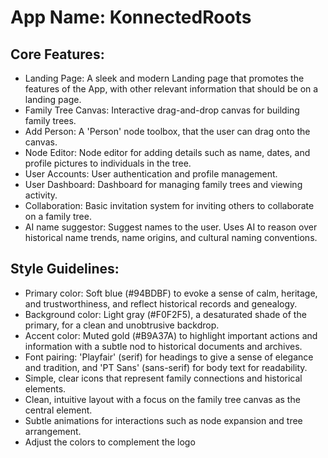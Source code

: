 # **App Name**: KonnectedRoots

## Core Features:

- Landing Page: A sleek and modern Landing page that promotes the features of the App, with other relevant information that should be on a landing page.
- Family Tree Canvas: Interactive drag-and-drop canvas for building family trees.
- Add Person: A 'Person' node toolbox, that the user can drag onto the canvas.
- Node Editor: Node editor for adding details such as name, dates, and profile pictures to individuals in the tree.
- User Accounts: User authentication and profile management.
- User Dashboard: Dashboard for managing family trees and viewing activity.
- Collaboration: Basic invitation system for inviting others to collaborate on a family tree.
- AI name suggestor: Suggest names to the user. Uses AI to reason over historical name trends, name origins, and cultural naming conventions.

## Style Guidelines:

- Primary color: Soft blue (#94BDBF) to evoke a sense of calm, heritage, and trustworthiness, and reflect historical records and genealogy.
- Background color: Light gray (#F0F2F5), a desaturated shade of the primary, for a clean and unobtrusive backdrop.
- Accent color: Muted gold (#B9A37A) to highlight important actions and information with a subtle nod to historical documents and archives.
- Font pairing: 'Playfair' (serif) for headings to give a sense of elegance and tradition, and 'PT Sans' (sans-serif) for body text for readability.
- Simple, clear icons that represent family connections and historical elements.
- Clean, intuitive layout with a focus on the family tree canvas as the central element.
- Subtle animations for interactions such as node expansion and tree arrangement.
- Adjust the colors to complement the logo